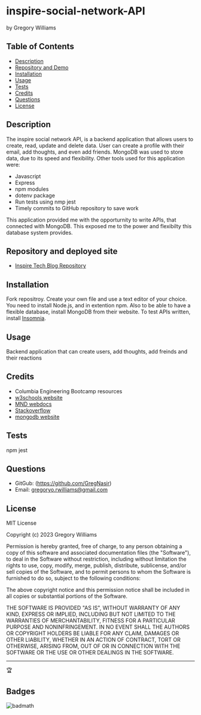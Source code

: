 # inspire-social-network-API
by Gregory Williams

## Table of Contents
* [Description](#description)
* [Repository and Demo](#repository-and-demo)
* [Installation](#installation)
* [Usage](#usage)
* [Tests](#tests)
* [Credits](#credits)
* [Questions](#questions)
* [License](#license)

## Description

The inspire social network API, is a backend application that allows users to create, read, update and delete data. User can create a profile with their email, add thoughts, and even add friends. MongoDB was used to store data, due to its speed and flexibility. Other tools used for this application were:

* Javascript 
* Express
* npm modules
* dotenv package
* Run tests using nmp jest
* Timely commits to GitHub repository to save work

This application provided me with the opporturnity to write APIs, that connected with MongoDB. This exposed me to the power and flexibilty this database system provides.

## Repository and deployed site
* <a href="https://github.com/GregNasir/inspire-social-network-API">Inspire Tech Blog Repository</a>
  
## Installation

Fork repositroy. Create your own file and use a text editor of your choice. You need to install Node.js, and in extention npm. Also to be able to have a flexible database, install MongoDB from their website. To test APIs written, install <a href="https://insomnia.rest/">Insomnia</a>.

## Usage

Backend application that can create users, add thoughts, add freinds and their reactions

## Credits

* Columbia Engineering Bootcamp resources
* <a href="https://www.w3schools.com/">w3schools website</a>
* <a href="https://developer.mozilla.org/en-US/">MND webdocs</a>
* <a href="https://stackoverflow.com">Stackoverflow</a>
* <a href="https://www.mongodb.com/">mongodb website</a>

## Tests

npm jest

## Questions

* GitGub: (https://github.com/GregNasir)
* Email: gregoryo.rwilliams@gmail.com

## License

MIT License

Copyright (c) 2023 Gregory Williams

Permission is hereby granted, free of charge, to any person obtaining a copy
of this software and associated documentation files (the "Software"), to deal
in the Software without restriction, including without limitation the rights
to use, copy, modify, merge, publish, distribute, sublicense, and/or sell
copies of the Software, and to permit persons to whom the Software is
furnished to do so, subject to the following conditions:

The above copyright notice and this permission notice shall be included in all
copies or substantial portions of the Software.

THE SOFTWARE IS PROVIDED "AS IS", WITHOUT WARRANTY OF ANY KIND, EXPRESS OR
IMPLIED, INCLUDING BUT NOT LIMITED TO THE WARRANTIES OF MERCHANTABILITY,
FITNESS FOR A PARTICULAR PURPOSE AND NONINFRINGEMENT. IN NO EVENT SHALL THE
AUTHORS OR COPYRIGHT HOLDERS BE LIABLE FOR ANY CLAIM, DAMAGES OR OTHER
LIABILITY, WHETHER IN AN ACTION OF CONTRACT, TORT OR OTHERWISE, ARISING FROM,
OUT OF OR IN CONNECTION WITH THE SOFTWARE OR THE USE OR OTHER DEALINGS IN THE
SOFTWARE.

---

🏆

## Badges

![badmath](https://img.shields.io/github/languages/top/lernantino/badmath)
